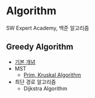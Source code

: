 # Algorithm
SW Expert Academy, 백준 알고리즘

## Greedy Algorithm
- [기본 개념](https://github.com/hyeji1221/Algorithm/blob/master/Greedy%20Algorithm/README.md)
- MST
  + [Prim, Kruskal Algorithm](https://github.com/hyeji1221/Algorithm/blob/master/Greedy%20Algorithm/MST%20-%20Prim%2C%20Kruskal.md)
- 최단 경로 알고리즘
  + Dijkstra Algorithm
  

